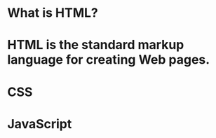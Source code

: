 <div>
  <h1>What is HTML?<h1>
  <p>HTML is the standard markup language for creating Web pages.</p>

</div>
<div>
  <h1>CSS<h1>
</div>
<div>
  <h1>JavaScript<h1>
</div>